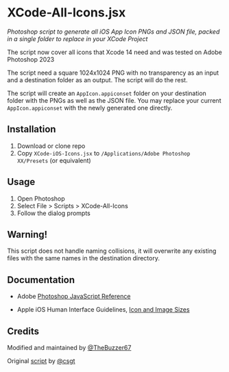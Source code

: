 # XCode-All-Icons.jsx

*Photoshop script to generate all iOS App Icon PNGs and JSON file, packed in a single folder to replace in your XCode Project*

The script now cover all icons that Xcode 14 need and was tested on Adobe Photoshop 2023

The script need a square 1024x1024 PNG with no transparency as an input and a destination folder as an output.  The script will do the rest.

The script will create an `AppIcon.appiconset` folder on your destination folder with the PNGs as well as the JSON file.  You may replace your current `AppIcon.appiconset` with the newly generated one directly.

## Installation

1. Download or clone repo
2. Copy `XCode-iOS-Icons.jsx` to `/Applications/Adobe Photoshop XX/Presets` (or equivalent)

## Usage

1. Open Photoshop
2. Select File > Scripts > XCode-All-Icons
3. Follow the dialog prompts

## Warning!

This script does not handle naming collisions, it will overwrite any existing files with the same names in the destination directory.

## Documentation

* Adobe [Photoshop JavaScript Reference](http://www.adobe.com/devnet/photoshop/scripting.html)

* Apple iOS Human Interface Guidelines, [Icon and Image Sizes](https://developer.apple.com/library/ios/documentation/userexperience/conceptual/mobilehig/IconMatrix.html)

## Credits

Modified and maintained by [@TheBuzzer67](https://github.com/thebuzzer67)

Original [script](https://github.com/csgt/PhotoshopXcodeIcons) by [@csgt](https://github.com/csgt)

